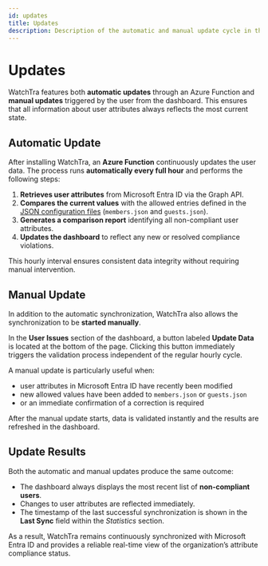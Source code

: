 ```yaml
---
id: updates
title: Updates
description: Description of the automatic and manual update cycle in the WatchTra Dashboard
---
```


# Updates

WatchTra features both **automatic updates** through an Azure Function and **manual updates** triggered by the user from the dashboard. This ensures that all information about user attributes always reflects the most current state.

## Automatic Update

After installing WatchTra, an **Azure Function** continuously updates the user data. The process runs **automatically every full hour** and performs the following steps:

1. **Retrieves user attributes** from Microsoft Entra ID via the Graph API.  
2. **Compares the current values** with the allowed entries defined in the [JSON configuration files](./prerequisites.md) (`members.json` and `guests.json`).  
3. **Generates a comparison report** identifying all non-compliant user attributes.  
4. **Updates the dashboard** to reflect any new or resolved compliance violations.

This hourly interval ensures consistent data integrity without requiring manual intervention.

## Manual Update

In addition to the automatic synchronization, WatchTra also allows the synchronization to be **started manually**.

In the **User Issues** section of the dashboard, a button labeled **Update Data** is located at the bottom of the page. Clicking this button immediately triggers the validation process independent of the regular hourly cycle.

A manual update is particularly useful when:

- user attributes in Microsoft Entra ID have recently been modified  
- new allowed values have been added to `members.json` or `guests.json`  
- or an immediate confirmation of a correction is required  

After the manual update starts, data is validated instantly and the results are refreshed in the dashboard.

## Update Results

Both the automatic and manual updates produce the same outcome:

- The dashboard always displays the most recent list of **non-compliant users**.  
- Changes to user attributes are reflected immediately.  
- The timestamp of the last successful synchronization is shown in the **Last Sync** field within the *Statistics* section.

As a result, WatchTra remains continuously synchronized with Microsoft Entra ID and provides a reliable real-time view of the organization’s attribute compliance status.
